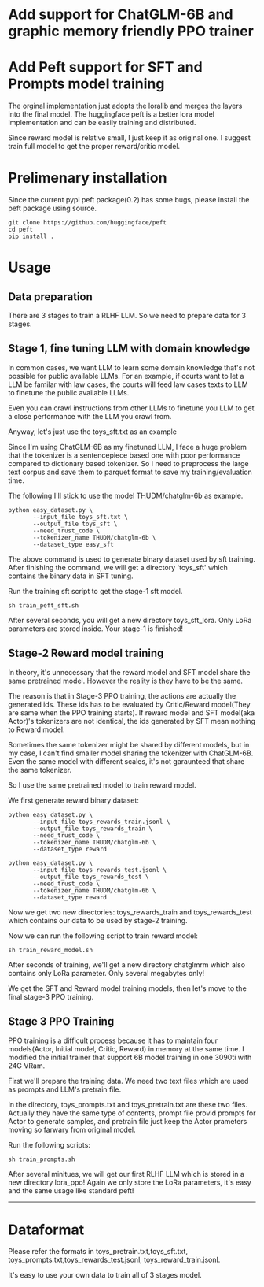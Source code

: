 # Add support for ChatGLM-6B and graphic memory friendly PPO trainer

# Add Peft support for SFT and Prompts model training

The orginal implementation just adopts the loralib and merges the layers into the final model. The huggingface peft is a better lora model implementation and can be easily training and distributed.

Since reward model is relative small, I just keep it as original one. I suggest train full model to get the proper reward/critic model.

# Prelimenary installation
Since the current pypi peft package(0.2) has some bugs, please install the peft package using source.
```
git clone https://github.com/huggingface/peft
cd peft
pip install .
```

# Usage

## Data preparation
There are 3 stages to train a RLHF LLM. So we need to prepare data for 3 stages.

## Stage 1, fine tuning LLM with domain knowledge

In common cases, we want LLM to learn some domain knowledge that's not possible for public available LLMs. For an example, if courts want to let a LLM be familar with law cases, the courts will feed law cases texts to LLM to finetune the public available LLMs.

Even you can crawl instructions from other LLMs to finetune you LLM to get a close performance with the LLM you crawl from.

Anyway, let's just use the toys_sft.txt as an example

Since I'm using ChatGLM-6B as my finetuned LLM, I face a huge problem that the tokenizer is a sentencepiece based one with poor performance compared to dictionary based tokenizer. So I need to preprocess the large text corpus and save them to parquet format to save my training/evaluation time.

The following I'll stick to use the model THUDM/chatglm-6b as example. 

```
python easy_dataset.py \
       --input_file toys_sft.txt \
       --output_file toys_sft \
       --need_trust_code \
       --tokenizer_name THUDM/chatglm-6b \
       --dataset_type easy_sft
```
The above command is used to generate binary dataset used by sft training.  After finishing the command, we will get a directory 'toys_sft' which contains the binary data in SFT tuning.

Run the training sft script to get the stage-1 sft model.
```
sh train_peft_sft.sh
```

After several seconds, you will get a new directory toys_sft_lora.  Only LoRa parameters are stored inside. Your stage-1 is finished!

## Stage-2 Reward model training

In theory, it's unnecessary that the reward model and SFT model share the same pretrained model. However the reality is they have to be the same.

The reason is that in Stage-3  PPO training, the actions are actually the generated ids. These ids has to be evaluated by Critic/Reward model(They are same when the PPO training starts). If reward model and SFT model(aka Actor)'s tokenizers are not identical, the ids generated by SFT mean nothing to Reward model.

Sometimes the same tokenizer might be shared by different models, but in my case, I can't find smaller model sharing the tokenizer with ChatGLM-6B. Even the same model with different scales, it's not garaunteed that share the same tokenizer. 

So I use the same pretrained model to train reward model. 

We first generate reward binary dataset:
```
python easy_dataset.py \
       --input_file toys_rewards_train.jsonl \
       --output_file toys_rewards_train \
       --need_trust_code \
       --tokenizer_name THUDM/chatglm-6b \
       --dataset_type reward
```
```
python easy_dataset.py \
       --input_file toys_rewards_test.jsonl \
       --output_file toys_rewards_test \
       --need_trust_code \
       --tokenizer_name THUDM/chatglm-6b \
       --dataset_type reward
```

Now we get two new directories: toys_rewards_train and toys_rewards_test which contains our data to be used by stage-2 training.

Now we can run the following script to train reward model:
```
sh train_reward_model.sh
```

After seconds of training, we'll get a new directory chatglmrm which also contains only LoRa parameter. Only several megabytes only!

We get the SFT and Reward model training models, then let's move to the final stage-3 PPO training.

## Stage 3 PPO Training

PPO training is a difficult process because it has to maintain four models(Actor, Initial model, Critic, Reward) in memory at the same time. I modified the initial trainer that support 6B model training in one 3090ti with 24G VRam.

First we'll prepare the training data. We need two text files which are used as prompts and LLM's pretrain file.

In the directory, toys_prompts.txt and toys_pretrain.txt are these two files. Actually they have the same type of contents, prompt file provid prompts for Actor to generate samples, and pretrain file just keep the Actor prameters moving so farwary from original model.

Run the following scripts:
```
sh train_prompts.sh
```

After several minitues, we will get our first RLHF LLM which is stored in a new directory lora_ppo! Again we only store the LoRa parameters, it's easy and the same usage like standard peft!


---

# Dataformat
Please refer the formats in toys_pretrain.txt,toys_sft.txt, toys_prompts.txt,toys_rewards_test.jsonl, toys_reward_train.jsonl.

It's easy to use your own data to train all of 3 stages model. 
